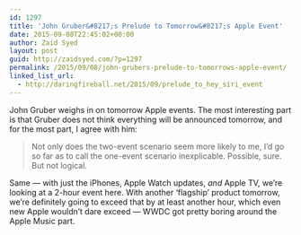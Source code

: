 ```yaml
---
id: 1297
title: 'John Gruber&#8217;s Prelude to Tomorrow&#8217;s Apple Event'
date: 2015-09-08T22:45:02+00:00
author: Zaid Syed
layout: post
guid: http://zaidsyed.com/?p=1297
permalink: /2015/09/08/john-grubers-prelude-to-tomorrows-apple-event/
linked_list_url:
  - http://daringfireball.net/2015/09/prelude_to_hey_siri_event
---
```

John Gruber weighs in on tomorrow Apple events. The most interesting part is that Gruber does not think everything will be announced tomorrow, and for the most part, I agree with him:

> Not only does the two-event scenario seem more likely to me, I’d go so far as to call the one-event scenario inexplicable. Possible, sure. But not logical. 

Same — with just the iPhones, Apple Watch updates, _and_ Apple TV, we&#8217;re looking at a 2-hour event here. With another &#8216;flagship&#8217; product tomorrow, we&#8217;re definitely going to exceed that by at least another hour, which even new Apple wouldn&#8217;t dare exceed — WWDC got pretty boring around the Apple Music part.